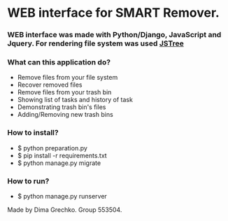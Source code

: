 # WEB interface for SMART Remover. #
### WEB interface was made with Python/Django, JavaScript and Jquery. For rendering file system was used [JSTree](https://www.jstree.com) ###

### What can this application do? ###

* Remove files from your file system
* Recover removed files 
* Remove files from your trash bin
* Showing list of tasks and history of task
* Demonstrating trash bin's files
* Adding/Removing new trash bins
  
### How to install? ###

* $ python preparation.py
* $ pip install -r requirements.txt 
* $ python manage.py migrate

### How to run? ###

* $ python manage.py runserver

Made by Dima Grechko.
Group 553504.